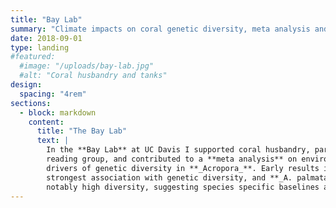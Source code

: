 ```yaml
---
title: "Bay Lab"
summary: "Climate impacts on coral genetic diversity, meta analysis and husbandry."
date: 2018-09-01
type: landing
#featured:
  #image: "/uploads/bay-lab.jpg"
  #alt: "Coral husbandry and tanks"
design:
  spacing: "4rem"
sections:
  - block: markdown
    content:
      title: "The Bay Lab"
      text: |
        In the **Bay Lab** at UC Davis I supported coral husbandry, participated in a faculty
        reading group, and contributed to a **meta analysis** on environmental and anthropogenic
        drivers of genetic diversity in **_Acropora_**. Early results indicated **pH** had the
        strongest association with genetic diversity, and **_A. palmata_** in the Caribbean showed
        notably high diversity, suggesting species specific baselines and stressor sensitivities.
---
```

